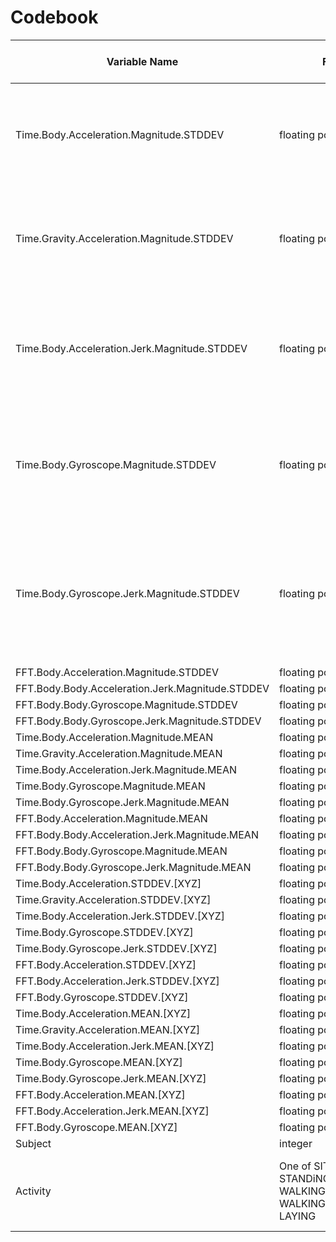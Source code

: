 Codebook
========


|Variable Name | Format | Variable Label | Valid range | Value for missing | Value for inapplicable |
---------------|--------|----------------|-------------|-------------------|------------------------|
|Time.Body.Acceleration.Magnitude.STDDEV| floating point |  Body acceleration Euclidean norm over sample time domain. Accelerometer reading.         |   1.0 to -1.0 | NA | NA |         
|Time.Gravity.Acceleration.Magnitude.STDDEV| floating point | Gravity acceleration Euclidean norm over sample time domain. Accelerometer reading.          |   1.0 to -1.0 | NA | NA |         
|Time.Body.Acceleration.Jerk.Magnitude.STDDEV|  floating point | Body linear acceleration and angular velocity Euclidean norm in time sample. Accelerometer reading.| 1.0 to -1.0 | NA | NA |     
|Time.Body.Gyroscope.Magnitude.STDDEV|   floating point | Body gyroscope reading of body linear acceleration and angular velocity in sample time domain. |   1.0 to -1.0 | NA | NA |   
|Time.Body.Gyroscope.Jerk.Magnitude.STDDEV|    floating point | Body gyroscope reading of Euclidean norm over sample time domain of body linear acceleration and angular velocity        |   1.0 to -1.0 | NA | NA |   
|FFT.Body.Acceleration.Magnitude.STDDEV|   floating point |           |   1.0 to -1.0 | NA | NA |   
|FFT.Body.Body.Acceleration.Jerk.Magnitude.STDDEV|  floating point |           |   1.0 to -1.0 | NA | NA |   
|FFT.Body.Body.Gyroscope.Magnitude.STDDEV|  floating point |           |   1.0 to -1.0 | NA | NA |   
|FFT.Body.Body.Gyroscope.Jerk.Magnitude.STDDEV |  floating point |           |   1.0 to -1.0 | NA | NA |   
|Time.Body.Acceleration.Magnitude.MEAN| floating point |           |   1.0 to -1.0 | NA | NA |             
|Time.Gravity.Acceleration.Magnitude.MEAN|  floating point |           |   1.0 to -1.0 | NA | NA |         
|Time.Body.Acceleration.Jerk.Magnitude.MEAN|  floating point |           |   1.0 to -1.0 | NA | NA |       
|Time.Body.Gyroscope.Magnitude.MEAN | floating point |           |   1.0 to -1.0 | NA | NA |               
|Time.Body.Gyroscope.Jerk.Magnitude.MEAN|   floating point |           |   1.0 to -1.0 | NA | NA |         
|FFT.Body.Acceleration.Magnitude.MEAN|  floating point |           |   1.0 to -1.0 | NA | NA |             
|FFT.Body.Body.Acceleration.Jerk.Magnitude.MEAN|  floating point |           |   1.0 to -1.0 | NA | NA |   
|FFT.Body.Body.Gyroscope.Magnitude.MEAN|    floating point |           |   1.0 to -1.0 | NA | NA |         
|FFT.Body.Body.Gyroscope.Jerk.Magnitude.MEAN|   floating point |           |   1.0 to -1.0 | NA | NA |     
|Time.Body.Acceleration.STDDEV.[XYZ]|   floating point |           |   1.0 to -1.0 | NA | NA |                 
|Time.Gravity.Acceleration.STDDEV.[XYZ] |   floating point |           |   1.0 to -1.0 | NA | NA |             
|Time.Body.Acceleration.Jerk.STDDEV.[XYZ]|  floating point |           |   1.0 to -1.0 | NA | NA |             
|Time.Body.Gyroscope.STDDEV.[XYZ] |   floating point |           |   1.0 to -1.0 | NA | NA |                   
|Time.Body.Gyroscope.Jerk.STDDEV.[XYZ]|   floating point |           |   1.0 to -1.0 | NA | NA |               
|FFT.Body.Acceleration.STDDEV.[XYZ] |   floating point |           |   1.0 to -1.0 | NA | NA |                 
|FFT.Body.Acceleration.Jerk.STDDEV.[XYZ]|   floating point |           |   1.0 to -1.0 | NA | NA |             
|FFT.Body.Gyroscope.STDDEV.[XYZ]|   floating point |           |   1.0 to -1.0 | NA | NA |                     
|Time.Body.Acceleration.MEAN.[XYZ]  |   floating point |           |   1.0 to -1.0 | NA | NA |                 
|Time.Gravity.Acceleration.MEAN.[XYZ] |   floating point |           |   1.0 to -1.0 | NA | NA |               
|Time.Body.Acceleration.Jerk.MEAN.[XYZ] | floating point |           |   1.0 to -1.0 | NA | NA |               
|Time.Body.Gyroscope.MEAN.[XYZ] | floating point |           |   1.0 to -1.0 | NA | NA |                       
|Time.Body.Gyroscope.Jerk.MEAN.[XYZ]| floating point |           |   1.0 to -1.0 | NA | NA |                   
|FFT.Body.Acceleration.MEAN.[XYZ]|  floating point |           |   1.0 to -1.0 | NA | NA |                     
|FFT.Body.Acceleration.Jerk.MEAN.[XYZ]| floating point |           |   1.0 to -1.0 | NA | NA |   
|FFT.Body.Gyroscope.MEAN.[XYZ]|   floating point |           |   1.0 to -1.0 | NA | NA |                       
|Subject|   integer |           |   1.0 to -1.0 | NA | NA |                                         
|Activity| One of SITTING, STANDiNG, WALKING, WALKING_DOWNSTAIRS, WALKING_UPSTAIRS, LAYING | A description of the activity the subject was enganing in in the time domain | SITTING, STANDiNG, WALKING, WALKING_DOWNSTAIRS, WALKING_UPSTAIRS, LAYING | NA | 

